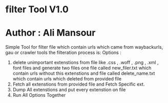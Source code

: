 # filter Tool V1.0
# Author : Ali Mansour
Simple Tool for filter file which contain urls which came from waybackurls, gau or crawler tools
the filteration process is:
Options : 
  1. delete unimportant extenstions from file like .css , .woff , .png , .xml , font files and generate two files one file called new_filer.txt which contain urls without this extenstions and file called delete_name.txt which contain urls which deleted from provided file
  2. Fetch all extenstions from provided file and Fetch Specific ext.
  3. Dump All extenstions and put every extenstion on file
  4. Run All Options Together
 
